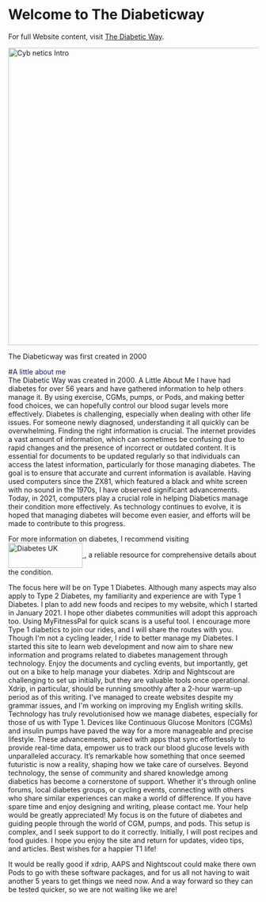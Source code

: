 <!-- this is  on github live server!
docs made by D.Galloway 2019- 2021
to see how to setup this see: https://www.mkdocs.org/user-guide/deploying-your-docs/
and also my notes in onenote Mkdocs to Github-->

# Welcome to The Diabeticway 

For full Website content, visit [The Diabetic Way](https://www.thediabeticway.co.uk/index.php/en/).


<img width="600" height="600" border="0" align="center"  src="/xdrip-Nightscout-AAPS/img/cyb netics_logo.jpg" title="Cyb netics Intro"/>


The Diabeticway was first created in 2000


#<span style="color:#111478">A little about me </span> <br> 
The Diabetic Way was created in 2000.
A Little About Me
I have had diabetes for over 56 years and have gathered information to help others manage it. By using exercise, CGMs, pumps, or Pods, and making better food choices, we can hopefully control our blood sugar levels more effectively.
Diabetes is challenging, especially when dealing with other life issues. For someone newly diagnosed, understanding it all quickly can be overwhelming. Finding the right information is crucial.
The internet provides a vast amount of information, which can sometimes be confusing due to rapid changes and the presence of incorrect or outdated content. It is essential for documents to be updated regularly so that individuals can access the latest information, particularly for those managing diabetes. The goal is to ensure that accurate and current information is available.
Having used computers since the ZX81, which featured a black and white screen with no sound in the 1970s, I have observed significant advancements. Today, in 2021, computers play a crucial role in helping Diabetics manage their condition more effectively. As technology continues to evolve, it is hoped that managing diabetes will become even easier, and efforts will be made to contribute to this progress.


For more information on diabetes, I recommend visiting <a href="https://www.diabetes.org.uk/" target="_blank">
  <img width="150px" height="50" border="0" align="center"  src="/xdrip-Nightscout-AAPS/img/Diabetesuk/pngarea.com_rutgers-logo-png-8467605.png" title="Diabetes UK"/>
</a>, a reliable resource for comprehensive details about the condition.

The focus here will be on Type 1 Diabetes. Although many aspects may also apply to Type 2 Diabetes, my familiarity and experience are with Type 1 Diabetes.
I plan to add new foods and recipes to my website, which I started in January 2021. I hope other diabetes communities will adopt this approach too. Using MyFitnessPal for quick scans is a useful tool. I encourage more Type 1 diabetics to join our rides, and I will share the routes with you. Though I'm not a cycling leader, I ride to better manage my Diabetes.
I started this site to learn web development and now aim to share new information and programs related to diabetes management through technology. Enjoy the documents and cycling events, but importantly, get out on a bike to help manage your diabetes. Xdrip and Nightscout are challenging to set up initially, but they are valuable tools once operational. Xdrip, in particular, should be running smoothly after a 2-hour warm-up period as of this writing. I've managed to create websites despite my grammar issues, and I'm working on improving my English writing skills.
Technology has truly revolutionised how we manage diabetes, especially for those of us with Type 1. Devices like Continuous Glucose Monitors (CGMs) and insulin pumps have paved the way for a more manageable and precise lifestyle. These advancements, paired with apps that sync effortlessly to provide real-time data, empower us to track our blood glucose levels with unparalleled accuracy. It’s remarkable how something that once seemed futuristic is now a reality, shaping how we take care of ourselves.
Beyond technology, the sense of community and shared knowledge among diabetics has become a cornerstone of support. Whether it's through online forums, local diabetes groups, or cycling events, connecting with others who share similar experiences can make a world of difference.
If you have spare time and enjoy designing and writing, please contact me. Your help would be greatly appreciated!
My focus is on the future of diabetes and guiding people through the world of CGM, pumps, and pods. This setup is complex, and I seek support to do it correctly.
Initially, I will post recipes and food guides. I hope you enjoy the site and return for updates, video tips, and articles. Best wishes for a happier T1 life!

It would be really good if xdrip, AAPS and Nightscout could make there own Pods to go with these software packages, and for us all not having to wait another 5 years to get things we need now.  And a way forward so they can be tested quicker, so we are not waiting like we are!
